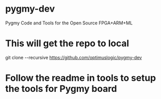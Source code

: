 # pygmy-dev
Pygmy Code and Tools for the Open Source FPGA+ARM+ML 
# This will get the repo to local
git clone --recursive https://github.com/optimuslogic/pygmy-dev
# Follow the readme in tools to setup the tools for Pygmy board
